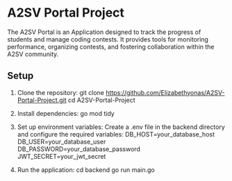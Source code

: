 # A2SV Portal Project

The A2SV Portal is an Application designed to track the progress of students and manage coding contests. It provides tools for monitoring performance, organizing contests, and fostering collaboration within the A2SV community.

## Setup

1. Clone the repository:
        git clone https://github.com/Elizabethyonas/A2SV-Portal-Project.git
    cd A2SV-Portal-Project
    

2. Install dependencies:
        go mod tidy
    

3. Set up environment variables:
    Create a .env file in the backend directory and configure the required variables:
        DB_HOST=your_database_host
    DB_USER=your_database_user
    DB_PASSWORD=your_database_password
    JWT_SECRET=your_jwt_secret
    

4. Run the application:
        cd backend
    go run main.go